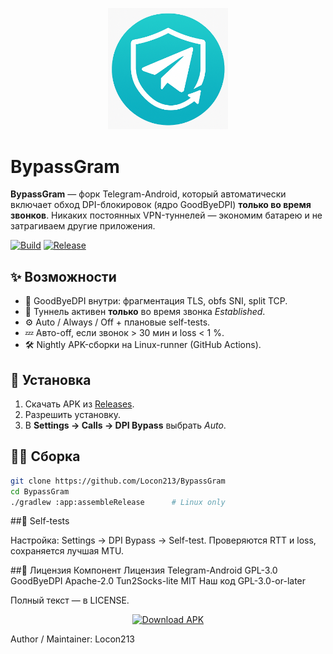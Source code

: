 <p align="center">
  <img src="docs/assets/bypassgram_icon.png" width="192" alt="BypassGram logo"/>
</p>

# BypassGram

**BypassGram** — форк Telegram-Android, который автоматически включает
обход DPI-блокировок (ядро GoodByeDPI) **только во время звонков**.
Никаких постоянных VPN-туннелей — экономим батарею и не затрагиваем
другие приложения.

[![Build](https://github.com/Locon213/BypassGram/actions/workflows/android.yml/badge.svg)](https://github.com/Locon213/BypassGram/actions)
[![Release](https://img.shields.io/github/v/release/Locon213/BypassGram?label=latest)](https://github.com/Locon213/BypassGram/releases/latest)

## ✨ Возможности
* 🔐 GoodByeDPI внутри: фрагментация TLS, obfs SNI, split TCP.  
* 📴 Туннель активен **только** во время звонка *Established*.  
* ⚙️ Auto / Always / Off + плановые self-tests.  
* 💤 Авто-off, если звонок > 30 мин и loss < 1 %.  
* 🛠️ Nightly APK-сборки на Linux-runner (GitHub Actions).

## 🚀 Установка
1. Скачать APK из [Releases].  
2. Разрешить установку.  
3. В **Settings → Calls → DPI Bypass** выбрать *Auto*.

[Releases]: https://github.com/Locon213/BypassGram/releases

## 🧑‍💻 Сборка
```bash
git clone https://github.com/Locon213/BypassGram
cd BypassGram
./gradlew :app:assembleRelease      # Linux only
```
##🔬 Self-tests

Настройка: Settings → DPI Bypass → Self-test.
Проверяются RTT и loss, сохраняется лучшая MTU.

##📄 Лицензия
Компонент	Лицензия
Telegram-Android	GPL-3.0
GoodByeDPI	Apache-2.0
Tun2Socks-lite	MIT
Наш код	GPL-3.0-or-later

Полный текст — в LICENSE.
<p align="center"> 
  <a href="https://github.com/Locon213/BypassGram/releases/latest"> <img src="https://img.shields.io/badge/Download-APK-blue?logo=android&style=for-the-badge" alt="Download APK"/> 
  </a> 
</p>

Author / Maintainer: Locon213
